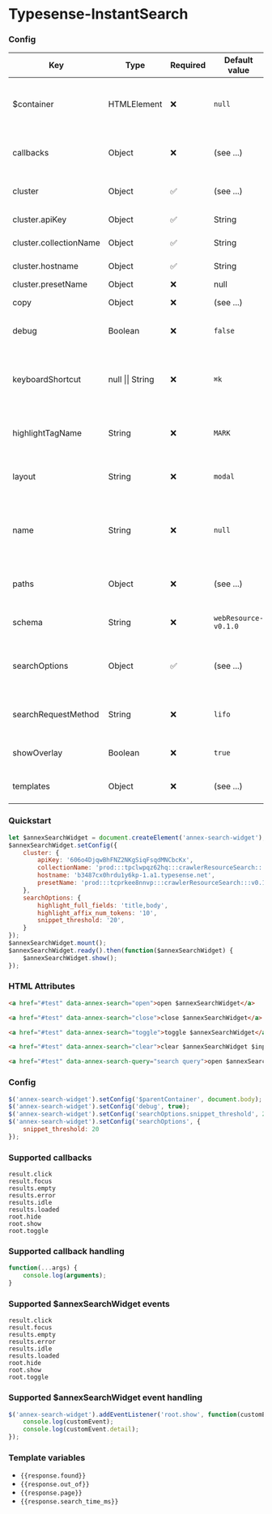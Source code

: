 # Typesense-InstantSearch


### Config
| Key                       | Type              | Required   | Default value        | Description                                                                                           |
| --------------------------| ------------------| ---------- | -------------------- | ----------------------------------------------------------------------------------------------------- |
| $container                | HTMLElement       | ❌         | `null`                | The HTMLElement that the $annexSearchWidget element should be appended to.                            |
| callbacks                 | Object            | ❌         | (see ...)             | Map of callback functions that will be triggered upon certain events.                                 |
| cluster                   | Object            | ✅         | (see ...)             | Map of Typesense related cluster auth properties.                                                     |
| cluster.apiKey            | Object            | ✅         | String                | Typesense cluster search API key.                                                                     |
| cluster.collectionName    | Object            | ✅         | String                | Typesense cluster collection name.                                                                    |
| cluster.hostname          | Object            | ✅         | String                | Typesense cluster hostname.                                                                           |
| cluster.presetName        | Object            | ❌         | null|String           | Typesense cluster search preset name.                                                                 |
| copy                      | Object            | ❌         | (see ...)             | Map of copy used in different `templates`.                                                            |
| debug                     | Boolean           | ❌         | `false`               | Whether debugging information should be logged to console.                                            |
| keyboardShortcut          | null \|\| String  | ❌         | `⌘k`                  | The keyboard shortcut that should be used to toggle Annex (does not apply to `inline` instances).     |
| highlightTagName          | String            | ❌         | `MARK`                | The HTMLElement that should be rendered around query matches.                                         |
| layout                    | String            | ❌         | `modal`               | The layout for Annex. Can be: `inline`, `modal`, `panel-left` or `panel-right`.                       |
| name                      | String            | ❌         | `null`                | The name of the instance. Useful for differentiating between multiple $annexSearchWidget instances.   |
| paths                     | Object            | ❌         | (see ...)             | Map of `css` and `template` URLs that are loaded for an $annexSearchWidget.                           |
| schema                    | String            | ❌         | `webResource-v0.1.0`  | Name of the schema associated with the Typesense cluster.                                             |
| searchOptions             | Object            | ✅         | (see ...)             | Map of search options that are passed in a Typesense search query.                                    |
| searchRequestMethod       | String            | ❌         | `lifo`                | The type of search handling. Currently limited to just `lifo` (last in first out)                     |
| showOverlay               | Boolean           | ❌         | `true`                | Whether the overlay HTMLElement should be rendered.                                                   |
| templates                 | Object            | ❌         | (see ...)             | Map of templates that should be used in Annex rendering.                                              |


### Quickstart
``` javascript
let $annexSearchWidget = document.createElement('annex-search-widget');
$annexSearchWidget.setConfig({
    cluster: {
        apiKey: '606o4DjqwBhFNZ2NKgSiqFsqdMNCbcKx',
        collectionName: 'prod:::tpclwpqz62hq:::crawlerResourceSearch:::v0.1.0',
        hostname: 'b3487cx0hrdu1y6kp-1.a1.typesense.net',
        presetName: 'prod:::tcprkee8nnvp:::crawlerResourceSearch:::v0.1.0',
    },
    searchOptions: {
        highlight_full_fields: 'title,body',
        highlight_affix_num_tokens: '10',
        snippet_threshold: '20',
    }
});
$annexSearchWidget.mount();
$annexSearchWidget.ready().then(function($annexSearchWidget) {
    $annexSearchWidget.show();
});
```


### HTML Attributes
``` html
<a href="#test" data-annex-search="open">open $annexSearchWidget</a>
````
``` html
<a href="#test" data-annex-search="close">close $annexSearchWidget</a>
````
``` html
<a href="#test" data-annex-search="toggle">toggle $annexSearchWidget</a>
````
``` html
<a href="#test" data-annex-search="clear">clear $annexSearchWidget $input</a>
````
``` html
<a href="#test" data-annex-search-query="search query">open $annexSearchWidget, insert query and search</a>
````



### Config
``` javascript
$('annex-search-widget').setConfig('$parentContainer', document.body);
$('annex-search-widget').setConfig('debug', true);
$('annex-search-widget').setConfig('searchOptions.snippet_threshold', 20);
$('annex-search-widget').setConfig('searchOptions', {
    snippet_threshold: 20
});
```


### Supported callbacks
`result.click`  
`result.focus`  
`results.empty`  
`results.error`  
`results.idle`  
`results.loaded`  
`root.hide`  
`root.show`  
`root.toggle`


### Supported callback handling
``` javascript
function(...args) {
    console.log(arguments);
}
```


### Supported $annexSearchWidget events
`result.click`  
`result.focus`  
`results.empty`  
`results.error`  
`results.idle`  
`results.loaded`  
`root.hide`  
`root.show`  
`root.toggle`



### Supported $annexSearchWidget event handling
``` javascript
$('annex-search-widget').addEventListener('root.show', function(customEvent) {
    console.log(customEvent);
    console.log(customEvent.detail);
});
```


### Template variables
- `{{response.found}}`
- `{{response.out_of}}`
- `{{response.page}}`
- `{{response.search_time_ms}}`
